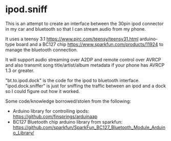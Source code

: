 # ipod.sniff
This is an attempt to create an interface between the 30pin ipod connector in my car and bluetooth so that I can stream audio from my phone.

It uses a teensy 3.1 https://www.pjrc.com/teensy/teensy31.html arduino-type board and a BC127 chip https://www.sparkfun.com/products/11924 to manage the bluetooth connection.

It will support audio streaming over A2DP and remote control over AVRCP and also transmit song title/artist/album metadata if your phone has AVRCP 1.3 or greater.

"bt.to.ipod.dock" is the code for the ipod to bluetooth interface.<br>
"ipod.dock.sniffer" is just for sniffing the traffic between an ipod and a dock so I could figure out how it worked.



Some code/knowledge borrowed/stolen from the following:
* Arduino library for controlling ipods: https://github.com/finsprings/arduinaap<br>
* BC127 Bluetooth chip arduino library from sparkfun: https://github.com/sparkfun/SparkFun_BC127_Bluetooth_Module_Arduino_Library/
